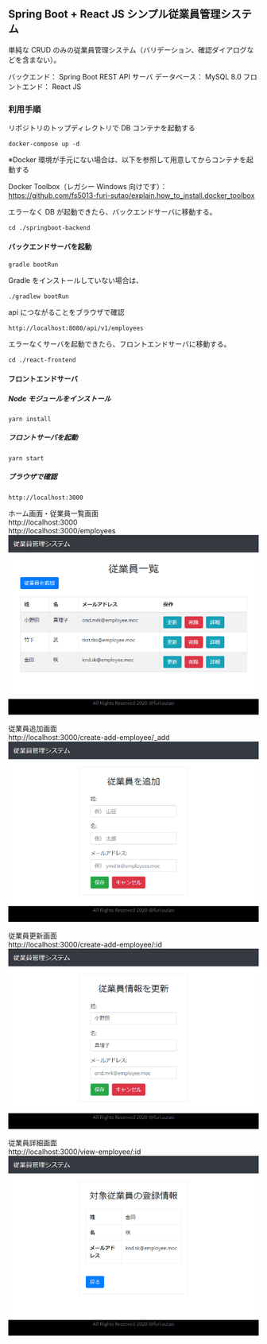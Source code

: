## Spring Boot + React JS シンプル従業員管理システム  
単純な CRUD のみの従業員管理システム（バリデーション、確認ダイアログなどを含まない）。

バックエンド： Spring Boot REST API サーバ
データベース： MySQL 8.0
フロントエンド： React JS

### 利用手順
リポジトリのトップディレクトリで DB コンテナを起動する
```console
docker-compose up -d
```

※Docker 環境が手元にない場合は、以下を参照して用意してからコンテナを起動する

Docker Toolbox（レガシー Windows 向けです）：  
https://github.com/fs5013-furi-sutao/explain.how_to_install.docker_toolbox

エラーなく DB が起動できたら、バックエンドサーバに移動する。
```console
cd ./springboot-backend
```

#### バックエンドサーバを起動
```console
gradle bootRun
```

Gradle をインストールしていない場合は、
```console
./gradlew bootRun
```

api につながることをブラウザで確認
```console
http://localhost:8080/api/v1/employees
```

エラーなくサーバを起動できたら、フロントエンドサーバに移動する。
```console
cd ./react-frontend
```

#### フロントエンドサーバ

##### Node モジュールをインストール
```console
yarn install
```

##### フロントサーバを起動
```console
yarn start
```

##### ブラウザで確認
```
http://localhost:3000
```

ホーム画面・従業員一覧画面  
http://localhost:3000  
http://localhost:3000/employees
![従業員一覧画面](./screen_capture/employees_list.png)

従業員追加画面  
http://localhost:3000/create-add-employee/_add
![従業員一覧画面](./screen_capture/add_employee.png)

従業員更新画面  
http://localhost:3000/create-add-employee/:id
![従業員更新画面](./screen_capture/update_employee.png)

従業員詳細画面  
http://localhost:3000/view-employee/:id
![従業員更新画面](./screen_capture/employee_detail.png)
